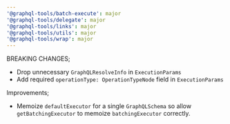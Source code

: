```yaml
---
'@graphql-tools/batch-execute': major
'@graphql-tools/delegate': major
'@graphql-tools/links': major
'@graphql-tools/utils': major
'@graphql-tools/wrap': major
---
```


BREAKING CHANGES;

- Drop unnecessary `GraphQLResolveInfo` in `ExecutionParams`
- Add required `operationType: OperationTypeNode` field in `ExecutionParams`

Improvements;

- Memoize `defaultExecutor` for a single `GraphQLSchema` so allow `getBatchingExecutor` to memoize `batchingExecutor` correctly.
